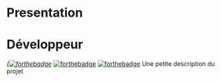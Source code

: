 # Presentation
# Développeur
_([![forthebadge](https://forthebadge.com/images/badges/ages-18.svg)](https://forthebadge.com)_
[![forthebadge](http://forthebadge.com/images/badges/built-with-love.svg)](http://forthebadge.com)  [![forthebadge](http://forthebadge.com/images/badges/powered-by-electricity.svg)](http://forthebadge.com)
Une petite description du projet
